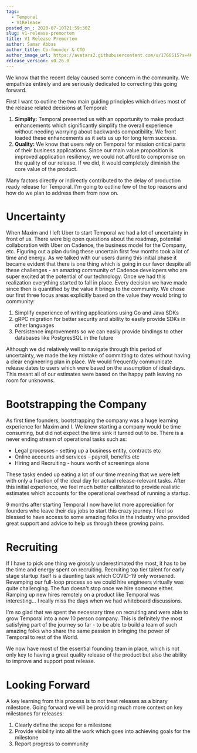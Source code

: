 ```yaml
---
tags:
  - Temporal
  - V1Release
posted_on_: 2020-07-10T21:59:30Z
slug: v1-release-premortem
title: V1 Release Premortem
author: Samar Abbas
author_title: Co-founder & CTO
author_image_url: https://avatars2.githubusercontent.com/u/1766515?s=460&u=42e28f95a37b56ef80c55dbaaadd71bf3fc11261&v=4
release_version: v0.26.0
---
```


<!--truncate-->

We know that the recent delay caused some concern in the community. We empathize entirely and are seriously dedicated to correcting this going forward.

First I want to outline the two main guiding principles which drives most of the release related decisions at Temporal:

1. **Simplify:** Temporal presented us with an opportunity to make product enhancements which significantly simplify the overall experience without needing worrying about backwards compatibility. We front loaded these enhancements as it sets us up for long term success.
2. **Quality:** We know that users rely on Temporal for mission critical parts of their business applications. Since our main value proposition is improved application resiliency, we could not afford to compromise on the quality of our release. If we did, it would completely diminish the core value of the product.

Many factors directly or indirectly contributed to the delay of production ready release for Temporal. I'm going to outline few of the top reasons and how do we plan to address them from now on.

# Uncertainty

When Maxim and I left Uber to start Temporal we had a lot of uncertainty in front of us. There were big open questions about the roadmap, potential collaboration with Uber on Cadence, the business model for the Company, etc. Figuring out a plan during these uncertain first few months took a lot of time and energy. As we talked with our users during this initial phase it became evident that there is one thing which is going in our favor despite all these challenges - an amazing community of Cadence developers who are super excited at the potential of our technology. Once we had this realization everything started to fall in place. Every decision we have made since then is quantified by the value it brings to the community. We chose our first three focus areas explicitly based on the value they would bring to community:

1. Simplify experience of writing applications using Go and Java SDKs
2. gRPC migration for better security and ability to easily provide SDKs in other languages
3. Persistence improvements so we can easily provide bindings to other databases like PostgresSQL in the future

Although we did relatively well to navigate through this period of uncertainty, we made the key mistake of committing to dates without having a clear engineering plan in place. We would frequently communicate release dates to users which were based on the assumption of ideal days. This meant all of our estimates were based on the happy path leaving no room for unknowns.

# Bootstrapping the Company

As first time founders, bootstrapping the company was a huge learning experience for Maxim and I. We knew starting a company would be time consuming, but did not expect the time sink it turned out to be. There is a never ending stream of operational tasks such as:

- Legal processes - setting up a business entity, contracts etc
- Online accounts and services - payroll, benefits etc
- Hiring and Recruiting - hours worth of screenings alone

These tasks ended up eating a lot of our time meaning that we were left with only a fraction of the ideal day for actual release-relevant tasks. After this initial experience, we feel much better calibrated to provide realistic estimates which accounts for the operational overhead of running a startup.

9 months after starting Temporal I now have lot more appreciation for founders who leave their day jobs to start this crazy journey. I feel so blessed to have access to some amazing folks in the industry who provided great support and advice to help us through these growing pains.

# Recruiting

If I have to pick one thing we grossly underestimated the most, it has to be the time and energy spent on recruiting. Recruiting top tier talent for early stage startup itself is a daunting task which COVID-19 only worsened. Revamping our full-loop process so we could hire engineers virtually was quite challenging. The fun doesn't stop once we hire someone either. Ramping up new hires remotely on a product like Temporal was interesting... I really miss the days when we had whiteboard discussions.

I'm so glad that we spent the necessary time on recruiting and were able to grow Temporal into a now 10 person company. This is definitely the most satisfying part of the journey so far - to be able to build a team of such amazing folks who share the same passion in bringing the power of Temporal to rest of the World.

We now have most of the essential founding team in place, which is not only key to having a great quality release of the product but also the ability to improve and support post release.

# Looking Forward

A key learning from this process is to not treat releases as a binary milestone. Going forward we will be providing much more context on key milestones for releases:

1. Clearly define the scope for a milestone
2. Provide visibility into all the work which goes into achieving goals for the milestone
3. Report progress to community
